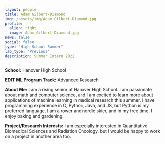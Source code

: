 ```yaml
---
layout: people
title: Adam Gilbert-Diamond
img: /assets/img/Adam_Gilbert-Diamond.jpg
profile:
  align: right
  image: Adam_Gilbert-Diamond.jpg
news: false
social: false
type: "High School Summer"
lab_type: "Previous"
description: Summer Intern 2022
---
```


**School:** Hanover High School

**EDIT ML Program Track:**
Advanced Research

**About Me:**
I am a rising senior at Hanover High School. I am passionate about math and computer science, and I am excited to learn more about applications of machine learning in medical research this summer. I have programming experience in C, Python, Java, and JS, but Python is my preferred language. I am a rower and nordic skier, and in my free time, I enjoy baking and gardening.

**Project/Research Interests:**
I am especially interested in Quantitative Biomedical Sciences and Radiation Oncology, but I would be happy to work on a project in another area too.
